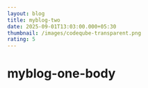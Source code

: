 ```yaml
---
layout: blog
title: myblog-two
date: 2025-09-01T13:03:00.000+05:30
thumbnail: /images/codeqube-transparent.png
rating: 5
---
```




# myblog-one-body
